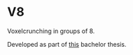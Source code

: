 V8
==

Voxelcrunching in groups of 8.

Developed as part of [this](http://www.fim.uni-passau.de/fileadmin/files/lehrstuhl/sauer/geyer/BA-SeibtGeorg-201410.pdf) bachelor thesis.